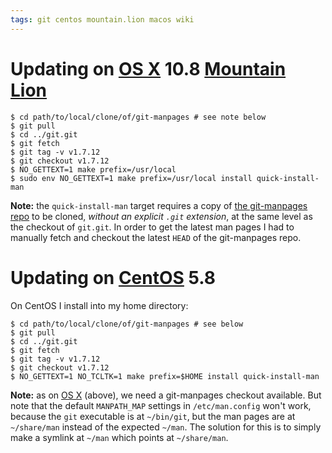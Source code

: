 ```yaml
---
tags: git centos mountain.lion macos wiki
---
```


# Updating on [OS X](/wiki/OS_X) 10.8 [Mountain Lion](/wiki/Mountain_Lion)

```shell
$ cd path/to/local/clone/of/git-manpages # see note below
$ git pull
$ cd ../git.git
$ git fetch
$ git tag -v v1.7.12
$ git checkout v1.7.12
$ NO_GETTEXT=1 make prefix=/usr/local
$ sudo env NO_GETTEXT=1 make prefix=/usr/local install quick-install-man
```

**Note:** the `quick-install-man` target requires a copy of [the git-manpages repo](http://git.kernel.org/?p=git/git-manpages.git;a=summary) to be cloned, _without an explicit `.git` extension_, at the same level as the checkout of `git.git`. In order to get the latest man pages I had to manually fetch and checkout the latest `HEAD` of the git-manpages repo.

# Updating on [CentOS](/wiki/CentOS) 5.8

On CentOS I install into my home directory:

```shell
$ cd path/to/local/clone/of/git-manpages # see below
$ git pull
$ cd ../git.git
$ git fetch
$ git tag -v v1.7.12
$ git checkout v1.7.12
$ NO_GETTEXT=1 NO_TCLTK=1 make prefix=$HOME install quick-install-man
```

**Note:** as on [OS X](/wiki/OS_X) (above), we need a git-manpages checkout available. But note that the default `MANPATH_MAP` settings in `/etc/man.config` won't work, because the `git` executable is at `~/bin/git`, but the man pages are at `~/share/man` instead of the expected `~/man`. The solution for this is to simply make a symlink at `~/man` which points at `~/share/man`.
